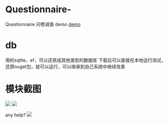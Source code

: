 # Questionnaire-
Questionnaire  问卷调查 demo <a href='http://ask.lzxuan.com/AskPage/AskPageList'>demo</a>

# db
用的sqlite，ef，可以还原成其他类型的数据库
下载后可以直接在本地运行测试，还原nuget包，就可以运行，可以继承到自己系统中继续改善
 
 
# 模块截图
![](https://github.com/strife013/Questionnaire/blob/master/screen1.png)
![](https://github.com/strife013/Questionnaire/blob/master/screen2.png)

any help?
![](https://github.com/strife013/EgretCard/blob/master/CardEUI3/resource/assets/wxzs.png)
